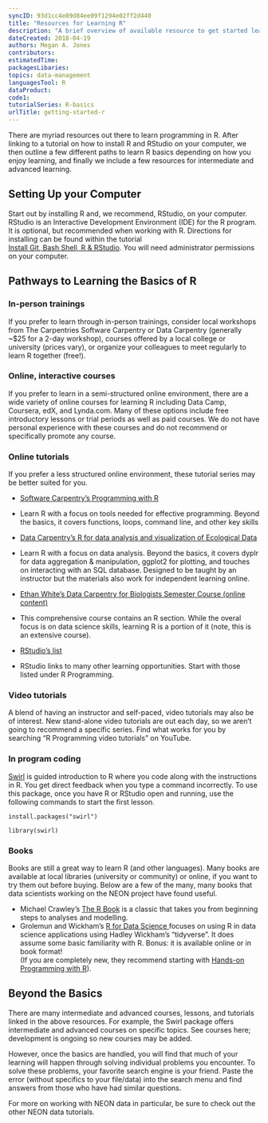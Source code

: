 ```yaml
---
syncID: 93d1cc4e89d84ee09f1294e02ff2d440
title: "Resources for Learning R"
description: "A brief overview of available resource to get started learning R."
dateCreated: 2018-04-19
authors: Megan A. Jones
contributors: 
estimatedTime:
packagesLibaries:
topics: data-management
languagesTool: R
dataProduct:
code1:
tutorialSeries: R-basics
urlTitle: getting-started-r
---
```




There are myriad resources out there to learn programming in R. After linking to 
a tutorial on how to install R and RStudio on your computer, we then outline a 
few different paths to learn R basics depending on how you enjoy learning, and 
finally we include a few resources for intermediate and advanced learning. 

## Setting Up your Computer

Start out by installing R and, we recommend, RStudio, on your computer. RStudio 
is an Interactive Development Environment (IDE) for the R program.  It 
is optional, but recommended when working with R. Directions
for installing can be found within the tutorial  
<a href="https://www.neonscience.org/setup-git-bash-rstudio" target="_blank">Install Git, Bash Shell, R & RStudio</a>. 
You will need administrator permissions on your computer. 


## Pathways to Learning the Basics of R

### In-person trainings
If you prefer to learn through in-person trainings, consider local workshops 
from The Carpentries Software Carpentry or Data Carpentry (generally ~$25 for a 
2-day workshop), courses offered by a local college or university (prices vary), 
or organize your colleagues to meet regularly to learn R together (free!). 

### Online, interactive courses
If you prefer to learn in a semi-structured online environment, there are a wide 
variety of online courses for learning R including Data Camp, Coursera, edX, and 
Lynda.com. Many of these options include free introductory lessons or trial 
periods as well as paid courses. We do not have personal experience with 
these courses and do not recommend or specifically promote any course.  

### Online tutorials
If you prefer a less structured online environment, these tutorial series may be 
better suited for you. 

* <a href="http://swcarpentry.github.io/r-novice-inflammation/" target="_blank"> Software Carpentry’s Programming with R</a>
 - Learn R with a focus on tools needed for effective programming. Beyond the 
basics, it covers functions, loops, command line, and other key skills
* <a href="http://www.datacarpentry.org/R-ecology-lesson/" target="_blank"> Data Carpentry’s R for data analysis and visualization of Ecological Data</a> 
 - Learn R with a focus on data analysis. Beyond the basics, it covers dyplr for 
data aggregation & manipulation, ggplot2 for plotting, and touches on interacting 
with an SQL database. Designed to be taught by an instructor but the materials also work for independent learning online. 
* <a href="http://www.datacarpentry.org/semester-biology/" target="_blank">Ethan White’s Data Carpentry for Biologists Semester Course (online content)</a> 
 - This comprehensive course contains an R section. While the overal focus is on 
data science skills, learning R is a portion of it (note, this is an extensive 
course).
* <a href="https://www.rstudio.com/online-learning/" target="_blank">RStudio’s list</a>
 - RStudio links to many other learning opportunities. Start with those listed under R Programming.  

### Video tutorials
A blend of having an instructor and self-paced, video tutorials may also be of 
interest.  New stand-alone video tutorials are out each day, so we aren’t going 
to recommend a specific series.  Find what works for you by searching 
“R Programming video tutorials” on YouTube.  

### In program coding

<a href="http://swirlstats.com/students.html" target="_blank">Swirl</a> 
is guided introduction to R where you code along with the instructions in R. You 
get direct feedback when you type a command incorrectly. To use this package, 
once you have R or RStudio open and running, use the following commands to start 
the first lesson. 

`install.packages("swirl")`

`library(swirl)`


### Books

Books are still a great way to learn R (and other languages). Many books are 
available at local libraries (university or community) or online, if you want to 
try them out before buying. Below are a few of the many, many books that data 
scientists working on the NEON project have found useful.

* Michael Crawley’s <a href="https://www.wiley.com/en-us/The+R+Book%2C+2nd+Edition-p-9780470973929" target="_blank">The R Book</a> 
is a classic that takes you from beginning steps to analyses and modelling. 
* Grolemun and Wickham’s <a href="http://r4ds.had.co.nz/" target="_blank">R for Data Science </a>
focuses on using R in data science applications using Hadley Wickham’s “tidyverse”. It does assume some basic familiarity with R.  Bonus: it is available online or in book format!  
(If you are completely new, they recommend starting with 
<a href="http://shop.oreilly.com/product/0636920028574.do" target="_blank"> Hands-on Programming with R</a>). 

## Beyond the Basics

There are many intermediate and advanced courses, lessons, and tutorials linked 
in the above resources. For example, the Swirl package offers intermediate and 
advanced courses on specific topics. See courses here; development is ongoing so 
new courses may be added.

However, once the basics are handled, you will find that much of your learning 
will happen through solving individual problems you encounter. To solve these 
problems, your favorite search engine is your friend. Paste the error (without 
specifics to your file/data) into the search menu and find answers from those 
who have had similar questions. 

For more on working with NEON data in particular, be sure to check out the other 
NEON data tutorials. 
